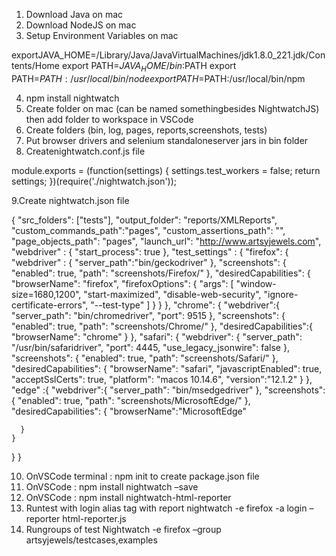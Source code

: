 1.    Download Java on mac
2.    Download NodeJS on mac
3.    Setup Environment Variables on mac

exportJAVA_HOME=/Library/Java/JavaVirtualMachines/jdk1.8.0_221.jdk/Contents/Home
export PATH=${JAVA_HOME}/bin:$PATH
export PATH=$PATH:/usr/local/bin/node
export PATH=$PATH:/usr/local/bin/npm

4.    npm install nightwatch
5.    Create folder on mac (can be named somethingbesides NightwatchJS) then add folder to workspace in VSCode
6.    Create folders (bin, log, pages, reports,screenshots, tests)
7.    Put browser drivers and selenium standaloneserver jars in bin folder
8.  Createnightwatch.conf.js file

module.exports = (function(settings) {
    settings.test_workers = false;
    return settings;
  })(require('./nightwatch.json'));


9.Create nightwatch.json file

{
 "src_folders": ["tests"],
 "output_folder": "reports/XMLReports",
 "custom_commands_path":"pages",
 "custom_assertions_path": "",
 "page_objects_path": "pages",
 "launch_url": "http://www.artsyjewels.com",
 "webdriver" : {
   "start_process": true
  },
 "test_settings" : {
     "firefox": {
       "webdriver" : {
          "server_path":"bin/geckodriver"
          },
         "screenshots": {
           "enabled": true,
           "path": "screenshots/Firefox/"
          },
         "desiredCapabilities": {
           "browserName": "firefox",
           "firefoxOptions": {
             "args": [
               "window-size=1680,1200",
               "start-maximized",
               "disable-web-security",
              "ignore-certificate-errors",
              "--test-type"
              ]
            }
          }
        },
    "chrome": {
     "webdriver":{
       "server_path": "bin/chromedriver",
       "port": 9515
        },
     "screenshots": {
       "enabled": true,
       "path": "screenshots/Chrome/"
      },
      "desiredCapabilities":{
       "browserName": "chrome"
      }
    },
    "safari": {
     "webdriver": {
       "server_path": "/usr/bin/safaridriver",
       "port": 4445,
       "use_legacy_jsonwire": false
      },    
     "screenshots": {
       "enabled": true,
       "path": "screenshots/Safari/"
      },
     "desiredCapabilities": {
       "browserName": "safari",
       "javascriptEnabled": true,
       "acceptSslCerts": true,
       "platform": "macos 10.14.6",
        "version":"12.1.2"
      }
    },
    "edge" :{
     "webdriver":{
       "server_path": "bin/msedgedriver"
        },
     "screenshots": {
       "enabled": true,
       "path": "screenshots/MicrosoftEdge/"
      },
     "desiredCapabilities": {
        "browserName":"MicrosoftEdge"

      }
    }
  }
}



10.  OnVSCode terminal : npm init to create package.json file
11.  OnVSCode : npm install nightwatch –save
12.  OnVSCode : npm install nightwatch-html-reporter
13.  Runtest with login alias tag with report
nightwatch -e firefox -a login –reporter html-reporter.js
14.  Rungroups of test
Nightwatch -e firefox –group artsyjewels/testcases,examples

